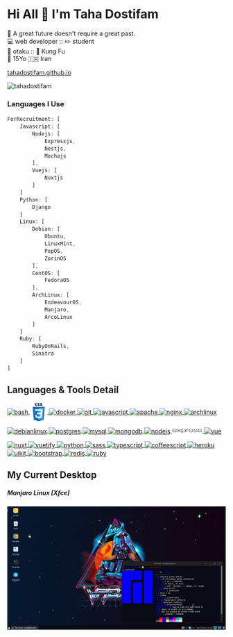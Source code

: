 # Hi All 🤡 I'm Taha Dostifam
🐉 A great future doesn't require a great past.   
💻 web developer :: ✏️ student   
🏮 otaku :: 🏴 Kung Fu   
🎃 15Yo 🇮🇷 Iran   

<a href="http://tahadostifam.github.io">tahadostifam.github.io</a>

<p align="left"><img src="https://komarev.com/ghpvc/?username=tahadostifam&label=Profile%20views&color=0055ff&style=flat" alt="tahadostifam"/></p>

### Languages I Use
```js
ForRecruitment: [
    Javascript: [
        Nodejs: [
            Expressjs,
            Nestjs,
            Mochajs
        ],
        Vuejs: [
            Nuxtjs
        ]
    ]
    Python: [
        Django
    ]
    Linux: [
        Debian: [
            Ubuntu, 
            LinuxMint,
            PopOS,
            ZorinOS
        ],
        CentOS: [
            FedoraOS
        ],
        ArchLinux: [
            EndeavourOS,
            Manjaro,
            ArcoLinux
        ]
    ]
    Ruby: [
        RubyOnRails,
        Sinatra
    ]
]
```

## Languages & Tools Detail
<p align="left">
<a href="https://www.gnu.org/software/bash/">
    <img align="center" src="https://upload.wikimedia.org/wikipedia/commons/thumb/2/20/Bash_Logo_black_and_white_icon_only.svg/896px-Bash_Logo_black_and_white_icon_only.svg.png" alt="bash" height="42" width="40" />
</a>
<a href="https://www.w3schools.com/css/">
    <img align="center" src="https://raw.githubusercontent.com/github/explore/6c6508f34230f0ac0d49e847a326429eefbfc030/topics/css/css.png" alt="css" height="42" width="40" />
</a>
<a href="https://www.docker.com/">
    <img align="center" src="https://cdn.iconscout.com/icon/free/png-512/docker-226091.png" alt="docker" height="42" width="40" />
</a>
<a href="https://git-scm.com/">
    <img align="center" src="https://upload.wikimedia.org/wikipedia/commons/thumb/3/3f/Git_icon.svg/1024px-Git_icon.svg.png" alt="git" height="40" width="40" />
</a>
<a href="https://www.javascript.com/">
    <img align="center" src="https://cdn.iconscout.com/icon/free/png-512/javascript-2752148-2284965.png" alt="javascript" height="40" width="40" />
</a>
<a href="http://www.apache.org/">
    <img align="center" src="https://cdn.iconscout.com/icon/free/png-256/apache-8-1174973.png" alt="apache" height="40" width="40" />
</a>
<a href="https://www.nginx.com/">
    <img align="center" src="https://iconape.com/wp-content/png_logo_vector/nginx.png" alt="nginx" height="40" width="40" />
</a>
<a href="https://archlinux.org/">
    <img align="center" src="https://upload.wikimedia.org/wikipedia/commons/thumb/a/a5/Archlinux-icon-crystal-64.svg/1200px-Archlinux-icon-crystal-64.svg.png" alt="archlinux" height="40" width="40" />
</a>
    <a href="https://www.debian.org/">
    <img align="center" src="https://cdn2.iconfinder.com/data/icons/system-flat-buttons/512/debian-512.png" alt="debianlinux" height="40" width="40" />
</a>
<a href="https://www.postgresql.org/">
    <img align="center" src="https://cdn.iconscout.com/icon/free/png-256/postgresql-226047.png" alt="postgres" height="40" width="40" />
</a>
<a href="https://www.mysql.com/">
    <img align="center" src="https://cdn.iconscout.com/icon/free/png-512/mysql-19-1174939.png" alt="mysql" height="40" width="40" />
</a>
<a href="https://www.mongodb.com/">
    <img align="center" src="https://behnambahrami.ir/assets/img/blog/11.jpg" alt="mongodb" height="46" width="40" />
</a>
<a href="https://nodejs.org/en/">
    <img align="center" src="https://img.icons8.com/color/452/nodejs.png" alt="nodejs" height="40" width="40" />
</a>
<a href="https://expressjs.com/">
    <img align="center" src="https://raw.githubusercontent.com/devicons/devicon/master/icons/express/express-original-wordmark.svg" alt="express" height="45" width="70" />
</a>
<a href="https://vuejs.org">
    <img align="center" src="https://cdn.iconscout.com/icon/free/png-512/vue-282497.png" alt="vue" height="40" width="40" />
</a>
<a href="https://nuxtjs.org/">
    <img align="center" src="https://camo.githubusercontent.com/faa52408def7e90dd8b2c84a09a62bf675ba11152395c61dae6a131458fbbae8/68747470733a2f2f7777772e766563746f726c6f676f2e7a6f6e652f6c6f676f732f6e7578746a732f6e7578746a732d69636f6e2e737667" alt="nuxt" height="40" width="40" />
</a>
<a href="https://vuetifyjs.com/en/">
    <img align="center" src="https://iconape.com/wp-content/png_logo_vector/vuetify.png" alt="vuetify" height="40" width="40" />
</a>    
<a href="https://www.python.org/">
    <img align="center" src="https://cdn.iconscout.com/icon/free/png-256/python-3521655-2945099.png" alt="python" height="40" width="40" />
</a>    
<a href="https://sass-lang.com/">
    <img align="center" src="https://cdn.iconscout.com/icon/free/png-512/sass-226054.png" alt="sass" height="40" width="40" />
</a>    
<a href="https://www.typescriptlang.org/">
    <img align="center" src="https://cdn.iconscout.com/icon/free/png-512/typescript-1174965.png" alt="typescript" height="40" width="40" />
</a>    
<a href="https://coffeescript.org/">
    <img align="center" src="https://cdn.iconscout.com/icon/free/png-512/coffee-script-3628110-3030930.png" alt="coffeescript" height="40" width="40" />
</a>    
<a href="https://www.heroku.com/">
    <img align="center" src="https://icon-library.com/images/heroku-icon/heroku-icon-6.jpg" alt="heroku" height="40" width="94" />
</a>    
<a href="https://getuikit.com/">
    <img align="center" src="https://cdn.iconscout.com/icon/free/png-512/uikit-3629126-3030266.png" alt="uikit" height="40" width="40" />
</a>    
<a href="https://getbootstrap.com/">
    <img align="center" src="https://img.icons8.com/color/452/bootstrap.png" alt="bootstrap" height="40" width="40" />
</a>   
<a href="https://redis.io/">
    <img align="center" src="https://pngpress.com/wp-content/uploads/2020/04/Redis-Logo-free-png.png" alt="redis" height="37" width="37" />
</a>   
<a href="https://www.ruby-lang.org/en/">
    <img align="center" src="https://upload.wikimedia.org/wikipedia/commons/thumb/7/73/Ruby_logo.svg/1024px-Ruby_logo.svg.png" alt="ruby" height="37" width="37" />
</a>   
</p>

## My Current Desktop
##### Manjaro Linux [Xfce]
![manjaro linux](https://raw.githubusercontent.com/tahadostifam/tahadostifam/main/desktop10.png)

